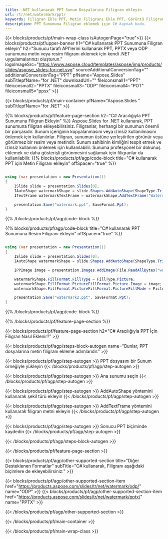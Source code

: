 ```yaml
---
title: .NET kullanarak PPT Sunum Dosyalarına Filigran ekleyin
url: /tr/net/watermark/ppt/
keywords: Filigran Ekle PPT, Metin Filigranı Ekle PPT, Görüntü Filigranı Ekle PPT
description: PPT Sunumuna Filigran eklemek için C# kaynak kodu.
---
```


{{< blocks/products/pf/main-wrap-class isAutogenPage="true">}}
{{< blocks/products/pf/upper-banner h1="C# kullanarak PPT Sunumuna Filigran ekleyin" h2="Sunucu tarafı API'lerini kullanarak PPT, PPTX veya ODP sunumuna metin veya resim filigranı eklemek için kendi .NET uygulamalarınızı oluşturun." logoImageSrc="https://www.aspose.cloud/templates/aspose/img/products/slides/aspose_slides-for-net.svg" sourceAdditionalConversionTag="" additionalConversionTag="PPT" pfName="Aspose.Slides" subTitlepfName="for .NET" downloadUrl="" fileiconsmall1="PPT" fileiconsmall2="PPTX" fileiconsmall3="ODP" fileiconsmall4="POT" fileiconsmall5="ppsx" >}}

{{< blocks/products/pf/main-container pfName="Aspose.Slides " subTitlepfName="for .NET" >}}

{{% blocks/products/pf/feature-page-section  h2="C# Aracılığıyla PPT Sunumuna Filigran Ekleyin" %}}
Aspose.Slides for .NET kullanarak, PPT sunumuna filigran ekleyebilirsiniz. Filigranlar, herhangi bir sunumun önemli bir parçasıdır. Sunum içeriğinin kopyalanmasını veya izinsiz kullanılmasını önlemek için kullanılırlar. Filigran, sunumun üstüne yerleştirilen görünür veya görünmez bir resim veya metindir. Sunum sahibinin kimliğini tespit etmek ve izinsiz kullanımı önlemek için kullanılabilir. Sunuma profesyonel bir dokunuş eklemek ve daha gösterişli görünmesini sağlamak için filigranlar da kullanılabilir. 
{{% blocks/products/pf/agp/code-block title="C# kullanarak PPT için Metin Filigranı ekleyin" offSpacer="true" %}}

```cs

using (var presentation = new Presentation())
{
    ISlide slide = presentation.Slides[0];
    IAutoShape watermarkShape = slide.Shapes.AddAutoShape(ShapeType.Triangle, 0, 0, 0, 0);
    ITextFrame watermarkTextFrame = watermarkShape.AddTextFrame("Watermark");

    presentation.Save("watermark.ppt", SaveFormat.Ppt);
}
```

{{% /blocks/products/pf/agp/code-block %}}

{{% blocks/products/pf/agp/code-block title="C# kullanarak PPT Sunumuna Resim Filigranı ekleyin" offSpacer="true" %}}

```cs

using (var presentation = new Presentation())
{
    ISlide slide = presentation.Slides[0];
    IAutoShape watermarkShape = slide.Shapes.AddAutoShape(ShapeType.Triangle, 0, 0, 0, 0);

    IPPImage image = presentation.Images.AddImage(File.ReadAllBytes("watermark.png"));

    watermarkShape.FillFormat.FillType = FillType.Picture;
    watermarkShape.FillFormat.PictureFillFormat.Picture.Image = image;
    watermarkShape.FillFormat.PictureFillFormat.PictureFillMode = PictureFillMode.Stretch;

    presentation.Save("watermark2.ppt", SaveFormat.Ppt);
}
```

{{% /blocks/products/pf/agp/code-block %}}

{{% /blocks/products/pf/feature-page-section %}}

{{< blocks/products/pf/feature-page-section  h2="C# Aracılığıyla PPT İçin Filigran Nasıl Eklenir?" >}}

{{< blocks/products/pf/agp/steps-block-autogen name="Bunlar, PPT dosyalarına metin filigranı ekleme adımlarıdır." >}}

{{< blocks/products/pf/agp/step-autogen >}}
PPT dosyasını bir Sunum örneğiyle yükleyin
{{< /blocks/products/pf/agp/step-autogen >}}

{{< blocks/products/pf/agp/step-autogen >}}
Ana sunumu seçin
{{< /blocks/products/pf/agp/step-autogen >}}

{{< blocks/products/pf/agp/step-autogen >}}
AddAutoShape yöntemini kullanarak şekil türü ekleyin
{{< /blocks/products/pf/agp/step-autogen >}}

{{< blocks/products/pf/agp/step-autogen >}}
AddTextFrame yöntemini kullanarak filigran metni ekleyin
{{< /blocks/products/pf/agp/step-autogen >}}

{{< blocks/products/pf/agp/step-autogen >}}
Sonucu PPT biçiminde kaydedin
{{< /blocks/products/pf/agp/step-autogen >}}

{{< /blocks/products/pf/agp/steps-block-autogen >}}

{{< /blocks/products/pf/feature-page-section >}}

{{< blocks/products/pf/agp/other-supported-section title="Diğer Desteklenen Formatlar" subTitle="C# kullanarak, Filigranı aşağıdaki biçimlere de ekleyebilirsiniz:" >}}

{{< blocks/products/pf/agp/other-supported-section-item href="https://products.aspose.com/slides/tr/net/watermark/odp/" name="ODP" >}}
{{< blocks/products/pf/agp/other-supported-section-item href="https://products.aspose.com/slides/tr/net/watermark/pptx/" name="PPTX" >}}


{{< /blocks/products/pf/agp/other-supported-section >}}

{{< /blocks/products/pf/main-container >}}
    
{{< /blocks/products/pf/main-wrap-class >}}